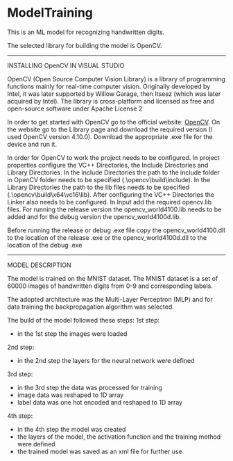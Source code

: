 # ModelTraining

This is an ML model for recognizing handwritten digits.

The selected library for building the model is OpenCV.

---

INSTALLING OpenCV IN VISUAL STUDIO

OpenCV (Open Source Computer Vision Library) is a library of programming functions mainly for real-time computer vision.
Originally developed by Intel, it was later supported by Willow Garage, then Itseez (which was later acquired by Intel).
The library is cross-platform and licensed as free and open-source software under Apache License 2

In order to get started with OpenCV go to the official website: [OpenCV](https://opencv.org/).
On the website go to the Library page and download the required version (I used OpenCV version 4.10.0).
Download the appropriate .exe file for the device and run it.

In order for OpenCV to work the project needs to be configured. In project properties configure the VC++ Directories, the Include Directories and Library Directories.
In the Include Directories the path to the include folder in OpenCV folder needs to be specified (.\opencv\build\include). In the Library Directories the path to the
lib files needs to be specified (.\opencv\build\x64\vc16\lib). After configuring the VC++ Directories the Linker also needs to be configured.
In Input add the required opencv.lib files. For running the release version the opencv_world4100.lib needs to be added and for the debug version the opencv_world4100d.lib.

Before running the release or debug .exe file copy the opencv_world4100.dll to the location of the release .exe or the opencv_world4100d.dll to the location of the
debug .exe

---

MODEL DESCRIPTION

The model is trained on the MNIST dataset. The MNIST dataset is a set of 60000 images of handwritten digits from 0-9 and corresponding labels.

The adopted architecture was the Multi-Layer Perceptron (MLP) and for data training the backpropagation algorithm was selected.

The build of the model followed these steps:
1st step:

- in the 1st step the images were loaded

2nd step:

- in the 2nd step the layers for the neural network were defined

3rd step:

- in the 3rd step the data was processed for training
- image data was reshaped to 1D array
- label data was one hot encoded and reshaped to 1D array

4th step:

- in the 4th step the model was created
- the layers of the model, the activation function and the training method were defined
- the trained model was saved as an xml file for further use
